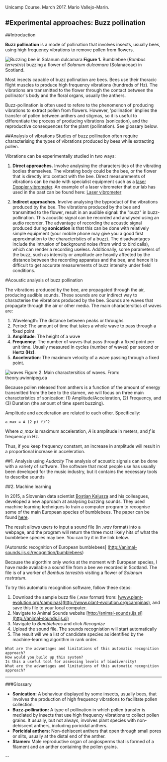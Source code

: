 Unicamp Course. March 2017. Mario Vallejo-Marin.

#Experimental approaches: Buzz pollination
-----

##Introduction

**Buzz pollination** is a mode of pollination that involves insects, usually bees, using high frequency vibrations to remove pollen from flowers. 

![Buzzing bee in Solanum dulcamara](http://www.plant-evolution.org/wp/wp-content/uploads/2014/02/Bee_dulcamara-604x270.jpg)
**Figure 1.** Bumblebee (*Bombus terrestris*) buzzing a flower of *Solanum dulcamara* (Solanaceae) in Scotland.

Most insects capable of buzz pollination are bees. Bees use their thoracic flight muscles to produce high frequency vibrations (hundreds of Hz). The vibrations are transmitted to the flower through the contact between the pollinator's body and the floral organs, usually the anthers. 

Buzz-pollination is often used to refere to the phenomenon of producing vibrations to extract pollen from flowers. However, 'pollination' implies the transfer of pollen between anthers and stigmas, so it is useful to differentiate the process of producing vibrations (sonication), and the reproductive consequences for the plant (pollination). See glossary below.

##Analysis of vibrations
Studies of buzz pollination often require characterising the types of vibrations produced by bees while extracting pollen.

Vibrations can be experimentally studied in two ways:

1. **Direct approaches.** Involve analysing the charactersitics of the vibrating bodies themselves. The vibrating body could be the bee, or the flower that is directly into contact with the bee. Direct measurements of vibrations can be made with specialist equipment such as a [laser Doppler vibrometer](https://en.wikipedia.org/wiki/Laser_Doppler_vibrometer). An example of a laser vibrometer that our lab has used in the past can be found here: [Laser vibrometer](http://www.polytec.com/uk/products/vibration-sensors/single-point-vibrometers/complete-systems/pdv-100-portable-digital-vibrometer/)

2. **Indirect approaches.** Involve analysing the byproduct of the vibrations produced by the bee. The vibrations produced by the bee and transmitted to the flower, result in an audible signal: the "buzz" in buzz-pollination. This acoustic signal can be recorded and analysed using an audio recorder. The advantage of recording the acoustic signal produced during **sonication** is that this can be done with relatively simple equipment (your mobile phone may give you a good first approximation to the characteristics of a buzz). The disadvantages include the intrusion of background noise (from wind to bird calls), which can render a recording useless. Additionally, some parameters of the buzz, such as intensity or amplitude are heavily affected by the distance between the recording apparatus and the bee, and hence it is difficult to get accurate measurements of buzz intensity under field conditions.

#Acoustic analysis of buzz pollination

The vibrations produced by the bee, are propagated through the air, producing audible sounds. These sounds are our indirect way to characterise the vibrations produced by the bee. Sounds are waves that propagate through the air or other media. The main charactersitics of waves are:

1. Wavelength: The distance between peaks or throughs
2. Period: The amount of time that takes a whole wave to pass through a fixed point
3. **Amplitude**: The height of a wave
4. **Frequency**: The number of waves that pass through a fixed point per unit time. Usually measured in cycles (number of waves) per second or **Hertz (Hz)**.
5. **Acceleration**: The maximum velocity of a wave passing through a fixed point.

![waves](http://theory.uwinnipeg.ca/mod_tech/img169.gif)
Figure 2. Main charactersitics of waves. From: theory.uwinnipeg.ca

Because pollen released from anthers is a function of the amount of energy transmitted from the bee to the stamen, we will focus on three main characteristics of sonication: (1) Amplitude/Acceleration, (2) Frequency, and (3) Duration (the amount of time spent buzzing).

Amplitude and acceleration are related to each other. Specifically:

	a_max = A (2 pi f)^2

Where *a_max* is maximum acceleration, *A* is amplitude in meters, and *f* is frequency in Hz.

Thus, if you keep frequency constant, an increase in amplitude will result in a proportional increase in acceleration. 

##1. Analysis using *Audacity*
The analysis of acoustic signals can be done with a variety of software. The software that most people use has usually been developed for the music industry, but it contains the necessary tools to describe sounds



##2. Machine learning

In 2015, a Slovenian data scientist [Bostjan Kalusza](http://bostjankaluza.net/classifying-animal-sounds/) and his colleagues, developed a new approach at analysing buzzing sounds. They used machine learning techniques to train a computer program to recognise some of the main European species of bumblebees. The paper can be found [here](http://www.tandfonline.com/doi/abs/10.1080/09524622.2016.1190946).

The result allows users to input a sound file (in *.wav* format) into a webpage, and the program will return the three most likely hits of what the bumblebee species may bee. You can try it in the link below.

[Automatic recognition of European bumblebees] (http://animal-sounds.ijs.si/recognition/bumblebees)

Because the algorthim only works at the moment with European species, I have made available a sound file from a bee we recorded in Scotland. The file is of a worker of *Bombus terrestris* visiting a flower of *Solanum rostratum*.

To try this automatic recognition software, follow these steps:

1. Download the sample buzz file (.wav format) from: [www.plant-evolution.org/campinas](http://www.plant-evolution.org/campinas), and save this file to your local computer.
2. Navigate to Animal Sounds website [http://animal-sounds.ijs.si](http://animal-sounds.ijs.si)
2. Navigate to *Bumblebees* and click *Recognize*
3. Upload the sound file. The sounds recognistion will start automatically
4. The result will we a list of candidate species as identified by the machine-learning algorithm in rank order.

```
What are the advantages and limitations of this automatic recognition approach?
How would you build up this system?
Is this a useful tool for assessing levels of biodiversity?
What are the advantages and limitations of this automatic recognition approach?
```

---
###Glossary

* **Sonication:** A behaviour displayed by some insects, usually bees, that involves the production of high frequency vibrations to facilitate pollen collection.
* **Buzz-pollination:** A type of pollination in which pollen transfer is mediated by insects that use high frequency vibrations to collect pollen grains. It usually, but not always, involves plant species with non-dehiscent anthers, including poricidal anthers.
* **Poricidal anthers:** Non-dehiscent anthers that open through small pores or slits, usually at the distal end of the anther.
* **Stamen:** Male reproductive organ of angiosperms that is formed of a filament and an anther containing the pollen grains.

--




